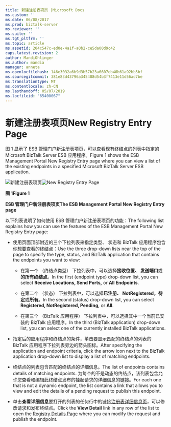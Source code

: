```yaml
---
title: 新建注册表项页 |Microsoft Docs
ms.custom: ''
ms.date: 06/08/2017
ms.prod: biztalk-server
ms.reviewer: ''
ms.suite: ''
ms.tgt_pltfrm: ''
ms.topic: article
ms.assetid: 204c547c-ed0e-4a1f-a0b2-ce5da00d9c42
caps.latest.revision: 2
author: MandiOhlinger
ms.author: mandia
manager: anneta
ms.openlocfilehash: 146e3032a6b9d3b57b23a6607eb40b61a92bb5bf
ms.sourcegitcommit: 381e83d43796a345488d54b3f7413e11d56ad7be
ms.translationtype: MT
ms.contentlocale: zh-CN
ms.lasthandoff: 05/07/2019
ms.locfileid: "65400067"
---
```

# <a name="new-registry-entry-page"></a><span data-ttu-id="8e333-102">新建注册表项页</span><span class="sxs-lookup"><span data-stu-id="8e333-102">New Registry Entry Page</span></span>
<span data-ttu-id="8e333-103">图 1 显示了 ESB 管理门户新注册表项页，可以查看现有终结点的列表中指定的 Microsoft BizTalk Server ESB 应用程序。</span><span class="sxs-lookup"><span data-stu-id="8e333-103">Figure 1 shows the ESB Management Portal New Registry Entry page where you can view a list of the existing endpoints in a specified Microsoft BizTalk Server ESB application.</span></span>  
  
 <span data-ttu-id="8e333-104">![新建注册表项页](../esb-toolkit/media/ch8-newregistryentrypage.gif "Ch8-NewRegistryEntryPage")</span><span class="sxs-lookup"><span data-stu-id="8e333-104">![New Registry Entry Page](../esb-toolkit/media/ch8-newregistryentrypage.gif "Ch8-NewRegistryEntryPage")</span></span>  
  
 <span data-ttu-id="8e333-105">**图 1**</span><span class="sxs-lookup"><span data-stu-id="8e333-105">**Figure 1**</span></span>  
  
 <span data-ttu-id="8e333-106">**ESB 管理门户新注册表项页**</span><span class="sxs-lookup"><span data-stu-id="8e333-106">**The ESB Management Portal New Registry Entry page**</span></span>  
  
 <span data-ttu-id="8e333-107">以下列表说明了如何使用 ESB 管理门户新注册表项页的功能：</span><span class="sxs-lookup"><span data-stu-id="8e333-107">The following list explains how you can use the features of the ESB Management Portal New Registry Entry page:</span></span>  
  
-   <span data-ttu-id="8e333-108">使用页面顶部附近的三个下拉列表来指定类型、 状态和 BizTalk 应用程序包含你想要查看的终结点：</span><span class="sxs-lookup"><span data-stu-id="8e333-108">Use the three drop-down lists near the top of the page to specify the type, status, and BizTalk application that contains the endpoints you want to view:</span></span>  
  
    -   <span data-ttu-id="8e333-109">在第一个 （终结点类型） 下拉列表中，可以选择**接收位置、 发送端口**或**的所有终结点**。</span><span class="sxs-lookup"><span data-stu-id="8e333-109">In the first (endpoint type) drop-down list, you can select **Receive Locations, Send Ports,** or **All Endpoints**.</span></span>  
  
    -   <span data-ttu-id="8e333-110">在第二个 （状态） 下拉列表中，可以选择**已注册、 NotRegistered，待定**或**所有**。</span><span class="sxs-lookup"><span data-stu-id="8e333-110">In the second (status) drop-down list, you can select **Registered, NotRegistered, Pending,** or **All**.</span></span>  
  
    -   <span data-ttu-id="8e333-111">在第三个 （BizTalk 应用程序） 下拉列表中，可以选择其中一个当前已安装的 BizTalk 应用程序。</span><span class="sxs-lookup"><span data-stu-id="8e333-111">In the third (BizTalk application) drop-down list, you can select one of the currently installed BizTalk applications.</span></span>  
  
-   <span data-ttu-id="8e333-112">指定后的应用程序和终结点的条件，单击要显示匹配的终结点的列表的 BizTalk 应用程序下拉列表旁边的箭头图标。</span><span class="sxs-lookup"><span data-stu-id="8e333-112">After specifying the application and endpoint criteria, click the arrow icon next to the BizTalk application drop-down list to display a list of matching endpoints.</span></span>  
  
-   <span data-ttu-id="8e333-113">终结点的列表包含匹配的终结点的详细信息。</span><span class="sxs-lookup"><span data-stu-id="8e333-113">The list of endpoints contains details of matching endpoints.</span></span> <span data-ttu-id="8e333-114">为每个的不是动态的终结点，该列表包含允许您查看和编辑此终结点发布的挂起请求的详细信息的链接。</span><span class="sxs-lookup"><span data-stu-id="8e333-114">For each one that is not a dynamic endpoint, the list contains a link that allows you to view and edit the details of a pending request to publish this endpoint.</span></span>  
  
-   <span data-ttu-id="8e333-115">单击**查看详细信息**要打开的列表的任何行中的链接[注册表详细信息页](../esb-toolkit/registry-details-page.md)，可以修改请求和发布终结点。</span><span class="sxs-lookup"><span data-stu-id="8e333-115">Click the **View Detail** link in any row of the list to open the [Registry Details Page](../esb-toolkit/registry-details-page.md) where you can modify the request and publish the endpoint.</span></span>